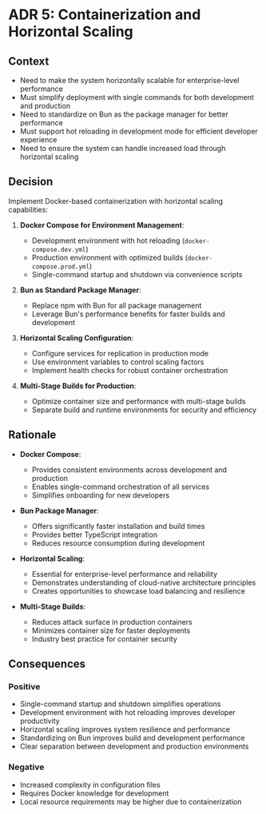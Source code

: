 # ADR 5: Containerization and Horizontal Scaling

## Context

- Need to make the system horizontally scalable for enterprise-level performance
- Must simplify deployment with single commands for both development and production
- Need to standardize on Bun as the package manager for better performance
- Must support hot reloading in development mode for efficient developer experience
- Need to ensure the system can handle increased load through horizontal scaling

## Decision

Implement Docker-based containerization with horizontal scaling capabilities:

1. **Docker Compose for Environment Management**:
   - Development environment with hot reloading (`docker-compose.dev.yml`)
   - Production environment with optimized builds (`docker-compose.prod.yml`)
   - Single-command startup and shutdown via convenience scripts

2. **Bun as Standard Package Manager**:
   - Replace npm with Bun for all package management
   - Leverage Bun's performance benefits for faster builds and development

3. **Horizontal Scaling Configuration**:
   - Configure services for replication in production mode
   - Use environment variables to control scaling factors
   - Implement health checks for robust container orchestration

4. **Multi-Stage Builds for Production**:
   - Optimize container size and performance with multi-stage builds
   - Separate build and runtime environments for security and efficiency

## Rationale

- **Docker Compose**:
  - Provides consistent environments across development and production
  - Enables single-command orchestration of all services
  - Simplifies onboarding for new developers

- **Bun Package Manager**:
  - Offers significantly faster installation and build times
  - Provides better TypeScript integration
  - Reduces resource consumption during development

- **Horizontal Scaling**:
  - Essential for enterprise-level performance and reliability
  - Demonstrates understanding of cloud-native architecture principles
  - Creates opportunities to showcase load balancing and resilience

- **Multi-Stage Builds**:
  - Reduces attack surface in production containers
  - Minimizes container size for faster deployments
  - Industry best practice for container security

## Consequences

### Positive
- Single-command startup and shutdown simplifies operations
- Development environment with hot reloading improves developer productivity
- Horizontal scaling improves system resilience and performance
- Standardizing on Bun improves build and development performance
- Clear separation between development and production environments

### Negative
- Increased complexity in configuration files
- Requires Docker knowledge for development
- Local resource requirements may be higher due to containerization
